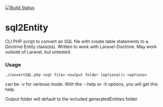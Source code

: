 [![Build Status](https://travis-ci.org/cgclabs/sql2Entity.svg?branch=master)](https://travis-ci.org/cgclabs/sql2Entity)

# sql2Entity
CLI PHP script to convert an SQL file with create table statements to a Doctrine Entity class(es). Written to work with Laravel-Doctrine. May work outside of Laravel, but untested.

### Usage ###
```
./convertSQL.php <sql file> <output folder (optional)> <options>
```
<options> can be -v for verbose mode. With the --help or -h options, you will get this help.

Output folder will default to the included generatedEntities folder

